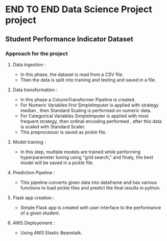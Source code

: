 # END TO END Data Science Project project

## Student Performance Indicator Dataset 

### Approach for the project 

1. Data ingestion :
   - In this phase, the dataset is read from a CSV file.
   - Then the data is split into training and testing and saved in a file.

2. Data transformation :
   - In this phase a ColumnTransformer Pipeline is created.
   - For Numeric Variables first SimpleImputer is applied with strategy median , then Standard Scaling is performed on numeric data.
   - For Categorical Variables SimpleImputer is applied with most frequent strategy, then ordinal encoding performed , after this data is scaled with Standard Scaler.
   - This preprocessor is saved as pickle file.
  
3. Model training :
   - In this step, multiple models are trained while performing hyperparameter tuning using "grid search," and finaly, the best model will be saved in a pickle file.
   
4. Prediction Pipeline :
   - This pipeline converts given data into dataframe and has various functions to load pickle files and predict the final results in python.
   
5. Flask app creation :
   - Simple Flask app is created with user interface to the performance of a given student.
      
6. AWS Deployement :
   - Using AWS Elastic Beanstalk.
 
